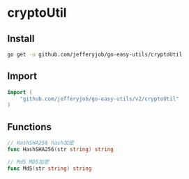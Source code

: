 # cryptoUtil

## Install

```bash
go get -u github.com/jefferyjob/go-easy-utils/cryptoUtil
```

## Import

```go
import (
	"github.com/jefferyjob/go-easy-utils/v2/cryptoUtil"
)
```

## Functions

```go
// HashSHA256 hash加密
func HashSHA256(str string) string

// Md5 MD5加密
func Md5(str string) string
```